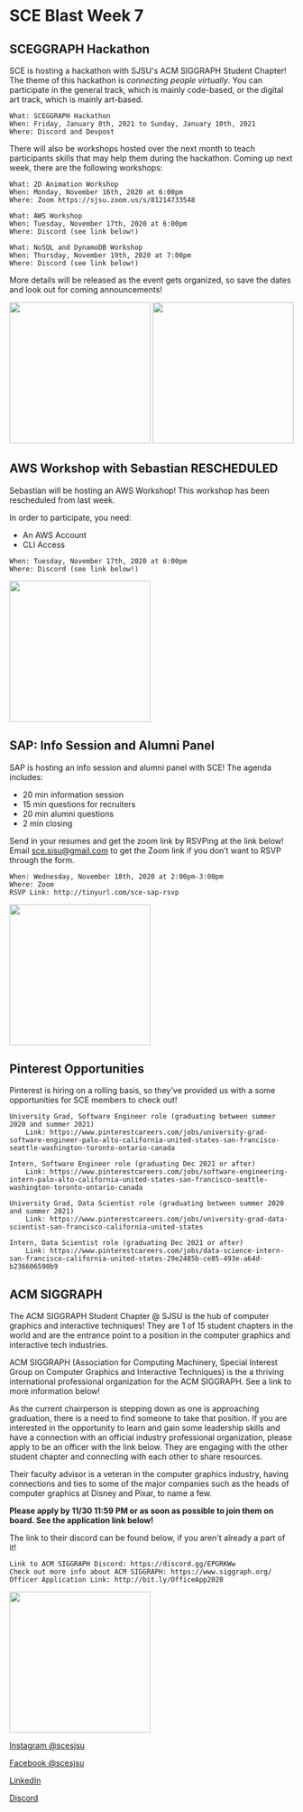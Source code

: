 # SCE Blast Week 7

## SCEGGRAPH Hackathon

SCE is hosting a hackathon with SJSU's ACM SIGGRAPH Student Chapter! The theme of this hackathon is *connecting people virtually*. You can participate in the general track, which is mainly code-based, or the digital art track, which is mainly art-based.

```
What: SCEGGRAPH Hackathon
When: Friday, January 8th, 2021 to Sunday, January 10th, 2021
Where: Discord and Devpost
```

There will also be workshops hosted over the next month to teach participants skills that may help them during the hackathon. Coming up next week, there are the following workshops:

```
What: 2D Animation Workshop
When: Monday, November 16th, 2020 at 6:00pm
Where: Zoom https://sjsu.zoom.us/s/81214733548
```

```
What: AWS Workshop 
When: Tuesday, November 17th, 2020 at 6:00pm
Where: Discord (see link below!)
```

```
What: NoSQL and DynamoDB Workshop 
When: Thursday, November 19th, 2020 at 7:00pm
Where: Discord (see link below!)
```


More details will be released as the event gets organized, so save the dates and look out for coming announcements!

<img src="https://user-images.githubusercontent.com/55638619/97621910-c5fd1b80-19e0-11eb-9dfe-bdd88f3a2966.png" width="250">
<img src="https://user-images.githubusercontent.com/55638619/99191051-ffdb5b00-271e-11eb-8418-d8d3612cc93b.png" width="250">

## AWS Workshop with Sebastian RESCHEDULED

Sebastian will be hosting an AWS Workshop! This workshop has been rescheduled from last week.

In order to participate, you need:
- An AWS Account
- CLI Access

```
When: Tuesday, November 17th, 2020 at 6:00pm
Where: Discord (see link below!)
```

<img src="https://user-images.githubusercontent.com/55638619/97794143-5db26380-1bb3-11eb-9cd9-0829dcca7f18.png" width="250">

## SAP: Info Session and Alumni Panel

SAP is hosting an info session and alumni panel with SCE! The agenda includes:
- 20 min information session
- 15 min questions for recruiters
- 20 min alumni questions
- 2 min closing


Send in your resumes and get the zoom link by RSVPing at the link below! Email sce.sjsu@gmail.com to get the Zoom link if you don’t want to RSVP through the form.

```
When: Wednesday, November 18th, 2020 at 2:00pm-3:00pm
Where: Zoom
RSVP Link: http://tinyurl.com/sce-sap-rsvp 
```

<img src="https://user-images.githubusercontent.com/55638619/99193209-58fdbb80-272c-11eb-8f42-338455eb2038.png" width="250">

## Pinterest Opportunities

Pinterest is hiring on a rolling basis, so they've provided us with a some opportunities for SCE members to check out! 

```
University Grad, Software Engineer role (graduating between summer 2020 and summer 2021)
    Link: https://www.pinterestcareers.com/jobs/university-grad-software-engineer-palo-alto-california-united-states-san-francisco-seattle-washington-toronto-ontario-canada

Intern, Software Engineer role (graduating Dec 2021 or after)
    Link: https://www.pinterestcareers.com/jobs/software-engineering-intern-palo-alto-california-united-states-san-francisco-seattle-washington-toronto-ontario-canada

University Grad, Data Scientist role (graduating between summer 2020 and summer 2021)
    Link: https://www.pinterestcareers.com/jobs/university-grad-data-scientist-san-francisco-california-united-states

Intern, Data Scientist role (graduating Dec 2021 or after)
    Link: https://www.pinterestcareers.com/jobs/data-science-intern-san-francisco-california-united-states-29e2485b-ce85-493e-a64d-b236606590b9
```

## ACM SIGGRAPH

The ACM SIGGRAPH Student Chapter @ SJSU is the hub of computer graphics and interactive techniques! They are 1 of 15 student chapters in the world and are the entrance point to a position in the computer graphics and interactive tech industries.

ACM SIGGRAPH (Association for Computing Machinery, Special Interest Group on Computer Graphics and Interactive Techniques) is the a thriving international professional organization for the ACM SIGGRAPH. See a link to more information below!

As the current chairperson is stepping down as one is approaching graduation, there is a need to find someone to take that position. 
If you are interested in the opportunity to learn and gain some leadership skills and have a connection with an official industry professional organization, please apply to be an officer with the link below. They are engaging with the other student chapter and connecting with each other to share resources.

Their faculty advisor is a veteran in the computer graphics industry, having connections and ties to some of the major companies such as the heads of computer graphics at Disney and Pixar, to name a few. 

**Please apply by 11/30 11:59 PM or as soon as possible to join them on board. See the application link below!**

The link to their discord can be found below, if you aren't already a part of it!

```
Link to ACM SIGGRAPH Discord: https://discord.gg/EPGRKWw
Check out more info about ACM SIGGRAPH: https://www.siggraph.org/
Officer Application Link: http://bit.ly/OfficeApp2020
```
<img src="https://user-images.githubusercontent.com/55638619/98453052-df514680-2109-11eb-9804-4c57a897b5e0.png" width="250">



[Instagram @scesjsu](http://instagram.com/sjsusce)

[Facebook @scesjsu](https://www.facebook.com/sjsusce/)

[LinkedIn](https://www.linkedin.com/company/18719781)

[Discord](https://discord.gg/KnhmCRZ)